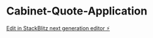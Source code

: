 # Cabinet-Quote-Application

[Edit in StackBlitz next generation editor ⚡️](https://stackblitz.com/~/github.com/iwenyou/Cabinet-Quote-Application)